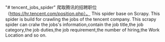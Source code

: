 "# tencent_jobs_spider" 
爬取腾讯的招聘职位（https://hr.tencent.com/position.php）。 
This spider base on Scrapy.
This spider is build for crawling the jobs of the tencent company. 
This scrapy spider can cralw the jobs's information,contain the job title,the job category,the job duties,the job requirement,the number of hiring,the Work Location and so on.


